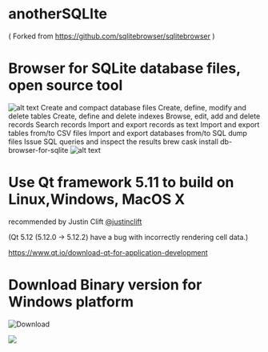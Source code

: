 # anotherSQLIte
( Forked from https://github.com/sqlitebrowser/sqlitebrowser )
# Browser for SQLite database files, open source tool 
![alt text](https://github.com/srgank/anotherSQLIte/blob/master/images/pic1.png)
Create and compact database files
Create, define, modify and delete tables
Create, define and delete indexes
Browse, edit, add and delete records
Search records
Import and export records as text
Import and export tables from/to CSV files
Import and export databases from/to SQL dump files
Issue SQL queries and inspect the results
brew cask install db-browser-for-sqlite
![alt text](https://github.com/srgank/anotherSQLIte/blob/master/images/pic2.png)


# Use Qt framework 5.11 to build on Linux,Windows, MacOS X 
recommended by Justin Clift [@justinclift](https://github.com/justinclift)

(Qt 5.12 (5.12.0 → 5.12.2) have a bug with incorrectly rendering cell data.)

https://www.qt.io/download-qt-for-application-development


# Download Binary version for Windows platform 
![Download](https://github.com/srgank/anotherSQLIte/releases)


[![](https://www.paypalobjects.com/en_US/i/btn/btn_donateCC_LG.gif)](https://www.paypal.com/cgi-bin/webscr?cmd=_donations&business=CUHS93YH9FJ9S&currency_code=USD&source=url)

